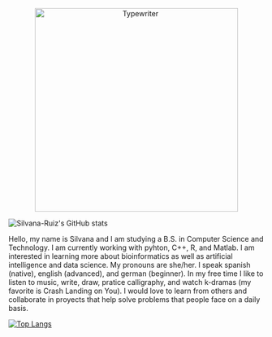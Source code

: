 <p align="center">
  <img src="https://i.postimg.cc/gctGzG04/Typewriter-with-bigger-name.png)](https://postimg.cc/Cd83JTkf" width="400" title="Typewriter">
</p>

![Silvana-Ruiz's GitHub stats](https://github-readme-stats.vercel.app/api?username=Silvana-Ruiz&show_icons=true&theme=buefy)

Hello, my name is Silvana and I am studying a B.S. in Computer Science and Technology. I am currently working with pyhton, C++, R, and Matlab. I am interested in learning more about bioinformatics as well as artificial intelligence and data science. My pronouns are she/her. I speak spanish (native), english (advanced), and german (beginner). In my free time I like to listen to music, write, draw, pratice calligraphy, and watch k-dramas (my favorite is Crash Landing on You).
I would love to learn from others and collaborate in proyects that help solve problems that people face on a daily basis. 

[![Top Langs](https://github-readme-stats.vercel.app/api/top-langs/?username=Silvana-Ruiz&hide=Ruby&layout=compact)](https://github.com/Silvana-Ruiz/github-readme-stats)

<!--
**Silvana-Ruiz/Silvana-Ruiz** is a ✨ _special_ ✨ repository because its `README.md` (this file) appears on your GitHub profile.


Here are some ideas to get you started:

- 🔭 I’m currently working on ...
- 🌱 I’m currently learning ...
- 👯 I’m looking to collaborate on ...
- 🤔 I’m looking for help with ...
- 💬 Ask me about ...
- 📫 How to reach me: ...
- 😄 Pronouns: ...
- ⚡ Fun fact: ...
-->
